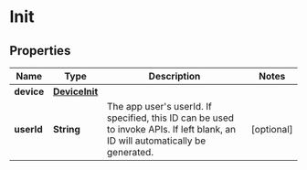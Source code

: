 
# Init

## Properties
Name | Type | Description | Notes
------------ | ------------- | ------------- | -------------
**device** | [**DeviceInit**](DeviceInit.md) |  | 
**userId** | **String** | The app user&#39;s userId. If specified, this ID can be used to invoke APIs. If left blank, an ID will automatically be generated.  |  [optional]



